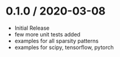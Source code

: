 
# 0.1.0 / 2020-03-08

  * Initial Release
  * few more unit tests added
  * examples for all sparsity patterns
  * examples for scipy, tensorflow, pytorch
